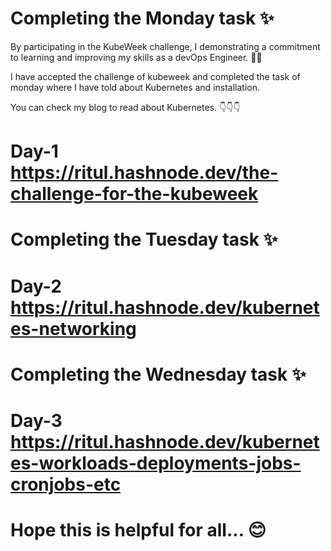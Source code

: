 # Completing the Monday task ✨

By participating in the KubeWeek challenge, I demonstrating a commitment to learning and improving my skills as a devOps Engineer. 🚀🚀

I have accepted the challenge of kubeweek and completed the task of monday where I have told about Kubernetes and installation. 

You can check my blog to read about Kubernetes. 👇👇👇

# Day-1  https://ritul.hashnode.dev/the-challenge-for-the-kubeweek

# Completing the Tuesday task ✨

# Day-2 https://ritul.hashnode.dev/kubernetes-networking

# Completing the Wednesday task ✨

# Day-3 https://ritul.hashnode.dev/kubernetes-workloads-deployments-jobs-cronjobs-etc

# Hope this is helpful for all... 😊
 
